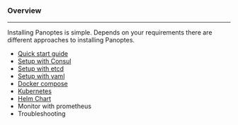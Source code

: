 
### Overview
---

Installing Panoptes is simple. Depends on your requirements there are different approaches to installing Panoptes.  

- [Quick start guide](quick_start.md)
- [Setup with Consul](config_consul.md)
- [Setup with etcd](config_etcd.md)
- [Setup with yaml](config_yaml.md)
- [Docker compose](demo_list.md) 
- [Kubernetes](k8s.md)
- [Helm Chart](helm.md)
- Monitor with prometheus
- Troubleshooting 